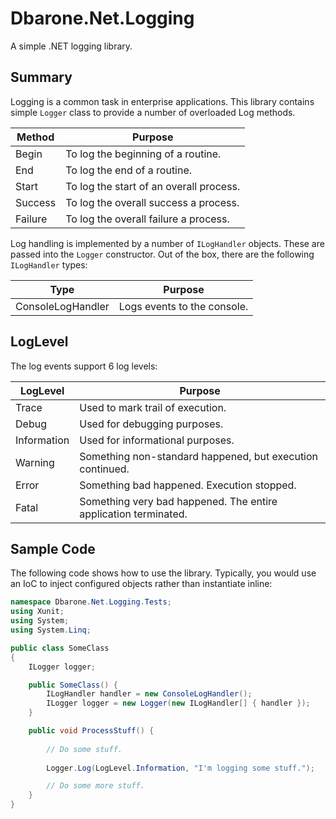 # Dbarone.Net.Logging
A simple .NET logging library.

## Summary

Logging is a common task in enterprise applications. This library contains simple `Logger` class to provide a number of overloaded Log methods.

| Method  | Purpose                                 |
| ------- | --------------------------------------- |
| Begin   | To log the beginning of a routine.      |
| End     | To log the end of a routine.            |
| Start   | To log the start of an overall process. |
| Success | To log the overall success a process.   |
| Failure | To log the overall failure a process.   |

Log handling is implemented by a number of `ILogHandler` objects. These are passed into the `Logger` constructor. Out of the box, there are the following `ILogHandler` types:

| Type              | Purpose                     |
| ----------------- | --------------------------- |
| ConsoleLogHandler | Logs events to the console. |

## LogLevel

The log events support 6 log levels:

| LogLevel    | Purpose                                                         |
| ----------- | --------------------------------------------------------------- |
| Trace       | Used to mark trail of execution.                                |
| Debug       | Used for debugging purposes.                                    |
| Information | Used for informational purposes.                                |
| Warning     | Something non-standard happened, but execution continued.       |
| Error       | Something bad happened. Execution stopped.                      |
| Fatal       | Something very bad happened. The entire application terminated. |

## Sample Code

The following code shows how to use the library. Typically, you would use an IoC to inject configured objects rather than instantiate inline:

``` C#
namespace Dbarone.Net.Logging.Tests;
using Xunit;
using System;
using System.Linq;

public class SomeClass
{
    ILogger logger;

    public SomeClass() {
        ILogHandler handler = new ConsoleLogHandler();
        ILogger logger = new Logger(new ILogHandler[] { handler });
    }

    public void ProcessStuff() {
        
        // Do some stuff.
        
        Logger.Log(LogLevel.Information, "I'm logging some stuff.");

        // Do some more stuff.
    }
}
```


